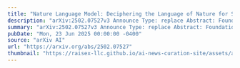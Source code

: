 ```yaml
---
title: "Nature Language Model: Deciphering the Language of Nature for Scientific Discovery"
description: "arXiv:2502.07527v3 Announce Type: replace Abstract: Foundation models have revolutionized natural language processing and artificial intelligence, significantly enhancing how machines comprehend and generate human languages. Inspired by the success of these foundation models, researchers have developed foundation models for individual scientific domains, including small molecules, materials, proteins, DNA, RNA and even cells. However, these models are typically trained in isolation, lacking the ability to integrate across different scientific domains. Recognizing that entities within these domains can all be represented as sequences, which together form the 'language of nature', we introduce Nature Language Model (NatureLM), a sequence-based science foundation model designed for scientific discovery. Pre-trained with data from multiple scientific domains, NatureLM offers a unified, versatile model that enables various applications including: (i) generating and optimizing small molecules, proteins, RNA, and materials using text instructions; (ii) cross-domain generation/design, such as protein-to-molecule and protein-to-RNA generation; and (iii) top performance across different domains, matching or surpassing state-of-the-art specialist models. NatureLM offers a promising generalist approach for various scientific tasks, including drug discovery (hit generation/optimization, ADMET optimization, synthesis), novel material design, and the development of therapeutic proteins or nucleotides. We have developed NatureLM models in different sizes (1 billion, 8 billion, and 46.7 billion parameters) and observed a clear improvement in performance as the model size increases."
summary: "arXiv:2502.07527v3 Announce Type: replace Abstract: Foundation models have revolutionized natural language processing and artificial intelligence, significantly enhancing how machines comprehend and generate human languages. Inspired by the success of these foundation models, researchers have developed foundation models for individual scientific domains, including small molecules, materials, proteins, DNA, RNA and even cells. However, these models are typically trained in isolation, lacking the ability to integrate across different scientific domains. Recognizing that entities within these domains can all be represented as sequences, which together form the 'language of nature', we introduce Nature Language Model (NatureLM), a sequence-based science foundation model designed for scientific discovery. Pre-trained with data from multiple scientific domains, NatureLM offers a unified, versatile model that enables various applications including: (i) generating and optimizing small molecules, proteins, RNA, and materials using text instructions; (ii) cross-domain generation/design, such as protein-to-molecule and protein-to-RNA generation; and (iii) top performance across different domains, matching or surpassing state-of-the-art specialist models. NatureLM offers a promising generalist approach for various scientific tasks, including drug discovery (hit generation/optimization, ADMET optimization, synthesis), novel material design, and the development of therapeutic proteins or nucleotides. We have developed NatureLM models in different sizes (1 billion, 8 billion, and 46.7 billion parameters) and observed a clear improvement in performance as the model size increases."
pubDate: "Mon, 23 Jun 2025 00:00:00 -0400"
source: "arXiv AI"
url: "https://arxiv.org/abs/2502.07527"
thumbnail: "https://raisex-llc.github.io/ai-news-curation-site/assets/arxiv.png"
---
```


